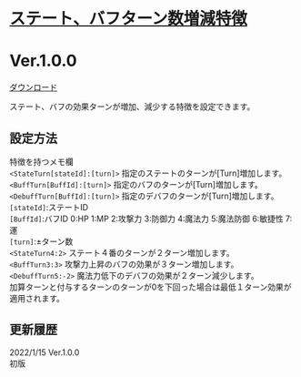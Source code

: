 # [ステート、バフターン数増減特徴](https://raw.githubusercontent.com/nuun888/MZ/master/NUUN_StateBuffTurnPlus.js)
# Ver.1.0.0
[ダウンロード](https://raw.githubusercontent.com/nuun888/MZ/master/NUUN_StateBuffTurnPlus.js)  

ステート、バフの効果ターンが増加、減少する特徴を設定できます。

## 設定方法
特徴を持つメモ欄  
`<StateTurn[stateId]:[turn]>` 指定のステートのターンが[Turn]増加します。  
`<BuffTurn[BuffId]:[turn]>` 指定のバフのターンが[Turn]増加します。  
`<DebuffTurn[BuffId]:[turn]>` 指定のデバフのターンが[Turn]増加します。  
`[stateId]`:ステートID  
`[BuffId]`:バフID 0:HP 1:MP 2:攻撃力 3:防御力 4:魔法力 5:魔法防御 6:敏捷性 7:運  
`[turn]`:±ターン数  
`<StateTurn4:2>` ステート４番のターンが２ターン増加します。  
`<BuffTurn3:3>` 攻撃力上昇のバフの効果が３ターン増加します。  
`<DebuffTurn5:-2>` 魔法力低下のデバフの効果が２ターン減少します。  
加算ターンと付与するターンのターンが0を下回った場合は最低１ターン効果が適用されます。  

## 更新履歴
2022/1/15 Ver.1.0.0  
初版
